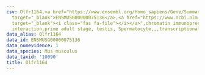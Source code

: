 ```yaml
---
csv: Olfr1164,<a href="https://www.ensembl.org/Homo_sapiens/Gene/Summary?db=core;g=ENSMUSG00000075136"
  target="_blank">ENSMUSG00000075136</a>,<a href="https://www.ncbi.nlm.nih.gov/pubmed/25450459"
  target="_blank"><i class="fas fa-file"></i></a>",chromatin immunoprecipitation assay,direct
  interaction,prime adult stage, testis, Spermatocyte,,,transcriptional regulation,
data_alias: Olfr1164
data_id: ENSMUSG00000075136
data_numevidence: 1
data_species: Mus musculus
data_taxid: '10090'
title: Olfr1164
---
```

